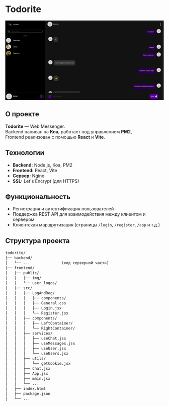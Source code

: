 # Todorite
<img src="custom/chat.png" width=900>

## О проекте

**Todorite** — Web Messenger.  
Backend написан на **Koa**, работает под управлением **PM2**,  
Frontend реализован с помощью **React** и **Vite**.


## Технологии

- **Backend:** Node.js, Koa, PM2
- **Frontend:** React, Vite
- **Сервер:** Nginx
- **SSL:** Let's Encrypt (для HTTPS)

## Функциональность

- Регистрация и аутентификация пользователей
- Поддержка REST API для взаимодействия между клиентом и сервером
- Клиентская маршрутизация (страницы `/login`, `/register`, `/app` и т.д.)

## Структура проекта
```
todorite/
├── backend/
│   └── ...              (код серверной части)
├── frontend/
│   ├── public/
│   │   ├── img/
│   │   └── user_logos/
│   ├── src/
│   │   ├── LogAndReg/
│   │   │   ├── components/
│   │   │   ├── General.css
│   │   │   ├── Login.jsx
│   │   │   └── Register.jsx
│   │   ├── components/
│   │   │   ├── LeftContainer/
│   │   │   └── RightContainer/
│   │   ├── services/
│   │   │   ├── useChat.jsx
│   │   │   ├── useMessages.jsx
│   │   │   ├── useUser.jsx
│   │   │   └── useUsers.jsx
│   │   ├── utils/
│   │   │   └── getCookie.jsx
│   │   ├── Chat.jsx
│   │   ├── App.jsx
│   │   ├── main.jsx
│   │   └── ...
│   ├── index.html
│   ├── package.json
│   └── ...
```
